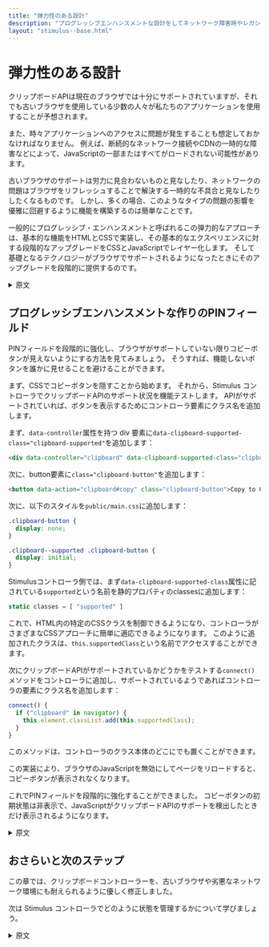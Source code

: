 ```yaml
---
title: "弾力性のある設計"
description: "プログレッシブエンハンスメントな設計をしてネットワーク障害時やレガシーブラウザ環境でも使うことができるアプリケーションを作りましょう"
layout: "stimulus--base.html"
---
```


# 弾力性のある設計

クリップボードAPIは現在のブラウザでは十分にサポートされていますが、それでも古いブラウザを使用している少数の人々が私たちのアプリケーションを使用することが予想されます。

また、時々アプリケーションへのアクセスに問題が発生することも想定しておかなければなりません。 例えば、断続的なネットワーク接続やCDNの一時的な障害などによって、JavaScriptの一部またはすべてがロードされない可能性があります。

古いブラウザのサポートは労力に見合わないものと見なしたり、ネットワークの問題はブラウザをリフレッシュすることで解決する一時的な不具合と見なしたりしたくなるものです。 しかし、多くの場合、このようなタイプの問題の影響を優雅に回避するように機能を構築するのは簡単なことです。

一般的にプログレッシブ・エンハンスメントと呼ばれるこの弾力的なアプローチは、基本的な機能をHTMLとCSSで実装し、その基本的なエクスペリエンスに対する段階的なアップグレードをCSSとJavaScriptでレイヤー化します。 そして基礎となるテクノロジーがブラウザでサポートされるようになったときにそのアップグレードを段階的に提供するのです。

<details>
    <summary>原文</summary>
Although the clipboard API is well-supported in current browsers, we might still expect to have a small number of people with older browsers using our application.

We should also expect people to have problems accessing our application from time to time. For example, intermittent network connectivity or CDN availability could prevent some or all of our JavaScript from loading.

It’s tempting to write off support for older browsers as not worth the effort, or to dismiss network issues as temporary glitches that resolve themselves after a refresh. But often it’s trivially easy to build features in a way that’s gracefully resilient to these types of problems.

This resilient approach, commonly known as progressive enhancement, is the practice of delivering web interfaces such that the basic functionality is implemented in HTML and CSS, and tiered upgrades to that base experience are layered on top with CSS and JavaScript, progressively, when their underlying technologies are supported by the browser.
</details>

## プログレッシブエンハンスメントな作りのPINフィールド

PINフィールドを段階的に強化し、ブラウザがサポートしていない限りコピーボタンが見えないようにする方法を見てみましょう。 そうすれば、機能しないボタンを誰かに見せることを避けることができます。

まず、CSSでコピーボタンを隠すことから始めます。 それから、Stimulus コントローラでクリップボードAPIのサポート状況を機能テストします。 APIがサポートされていれば、ボタンを表示するためにコントローラ要素にクラス名を追加します。

まず、`data-controller`属性を持つ div 要素に`data-clipboard-supported-class="clipboard-supported"`を追加します：

```html
<div data-controller="clipboard" data-clipboard-supported-class="clipboard--supported">
```

次に、button要素に`class="clipboard-button"`を追加します：

```html
<button data-action="clipboard#copy" class="clipboard-button">Copy to Clipboard</button>
```

次に、以下のスタイルを`public/main.css`に追加します：

```css
.clipboard-button {
  display: none;
}

.clipboard--supported .clipboard-button {
  display: initial;
}
```

Stimulusコントローラ側では、まず`data-clipboard-supported-class`属性に記されている`supported`という名前を静的プロパティのclassesに追加します：

```javascript
static classes = [ "supported" ]
```

これで、HTML内の特定のCSSクラスを制御できるようになり、コントローラがさまざまなCSSアプローチに簡単に適応できるようになります。 このように追加されたクラスは、`this.supportedClass`という名前でアクセスすることができます。

次にクリップボードAPIがサポートされているかどうかをテストする`connect()`メソッドをコントローラに追加し、サポートされているようであればコントローラの要素にクラス名を追加します：


```javascript
connect() {
  if ("clipboard" in navigator) {
    this.element.classList.add(this.supportedClass);
  }
}
```

このメソッドは、コントローラのクラス本体のどこにでも置くことができます。

この実装により、ブラウザのJavaScriptを無効にしてページをリロードすると、コピーボタンが表示されなくなります。

これでPINフィールドを段階的に強化することができました。 コピーボタンの初期状態は非表示で、JavaScriptがクリップボードAPIのサポートを検出したときだけ表示されるようになります。

<details>
    <summary>原文</summary>
Let’s look at how we can progressively enhance our PIN field so that the Copy button is invisible unless it’s supported by the browser. That way we can avoid showing someone a button that doesn’t work.

We’ll start by hiding the Copy button in CSS. Then we’ll feature-test support for the Clipboard API in our Stimulus controller. If the API is supported, we’ll add a class name to the controller element to reveal the button.

We start off by adding data-clipboard-supported-class="clipboard--supported" to the div element that has the data-controller attribute:

```html
<div data-controller="clipboard" data-clipboard-supported-class="clipboard--supported">
```

Then add class="clipboard-button" to the button element:

```html
<button data-action="clipboard#copy" class="clipboard-button">Copy to Clipboard</button>
```

Then add the following styles to public/main.css:

```css
.clipboard-button {
  display: none;
}

.clipboard--supported .clipboard-button {
  display: initial;
}
```

First we’ll add the data-clipboard-supported-class attribute inside the controller as a static class:

```javascript
  static classes = [ "supported" ]
```

This will let us control the specific CSS class in the HTML, so our controller becomes even more easily adaptable to different CSS approaches. The specific class added like this can be accessed via this.supportedClass.

Now add a connect() method to the controller which will test to see if the clipboard API is supported and add a class name to the controller’s element:

```javascript
connect() {
  if ("clipboard" in navigator) {
    this.element.classList.add(this.supportedClass);
  }
}
```

You can place this method anywhere in the controller’s class body.

If you wish, disable JavaScript in your browser, reload the page, and notice the Copy button is no longer visible.

We have progressively enhanced the PIN field: its Copy button’s baseline state is hidden, becoming visible only when our JavaScript detects support for the clipboard API.

</details>

## おさらいと次のステップ

この章では、クリップボードコントローラーを、古いブラウザや劣悪なネットワーク環境にも耐えられるように優しく修正しました。

次は Stimulus コントローラでどのように状態を管理するかについて学びましょう。

<details>
    <summary>原文</summary>
In this chapter we gently modified our clipboard controller to be resilient against older browsers and degraded network conditions.

Next, we’ll learn about how Stimulus controllers manage state.
</details>


